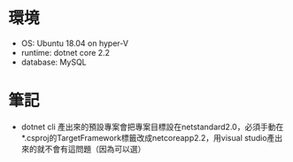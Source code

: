 # 環境 #
- OS: Ubuntu 18.04 on hyper-V
- runtime: dotnet core 2.2
- database: MySQL
# 筆記 #
- dotnet cli 產出來的預設專案會把專案目標設在netstandard2.0，必須手動在*.csproj的TargetFramework標籤改成netcoreapp2.2，用visual studio產出來的就不會有這問題（因為可以選）